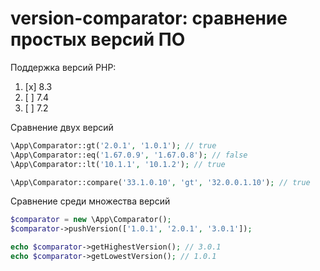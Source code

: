 # version-comparator: сравнение простых версий ПО

Поддержка версий PHP:
1. [x] 8.3
2. [ ] 7.4
3. [ ] 7.2

Сравнение двух версий

```php
\App\Comparator::gt('2.0.1', '1.0.1'); // true
\App\Comparator::eq('1.67.0.9', '1.67.0.8'); // false
\App\Comparator::lt('10.1.1', '10.1.2'); // true

\App\Comparator::compare('33.1.0.10', 'gt', '32.0.0.1.10'); // true
```

Сравнение среди множества версий

```php
$comparator = new \App\Comparator();
$comparator->pushVersion(['1.0.1', '2.0.1', '3.0.1']);

echo $comparator->getHighestVersion(); // 3.0.1
echo $comparator->getLowestVersion(); // 1.0.1
```
